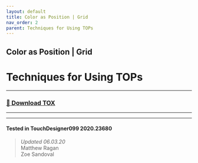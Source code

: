 ```yaml
---
layout: default
title: Color as Position | Grid
nav_order: 2
parent: Techniques for Using TOPs
---
```


## Color as Position | Grid
# Techniques for Using TOPs

----

### [:floppy_disk: Download TOX](https://github.com/mir-lab/touchdesigner-instancing-examples-code/raw/main/tox/005-using-tops/container_color_as_pos_grid.tox)

----

---

#### Tested in TouchDesigner099 2020.23680 
>*Updated 06.03.20*  
Matthew Ragan  
Zoe Sandoval   